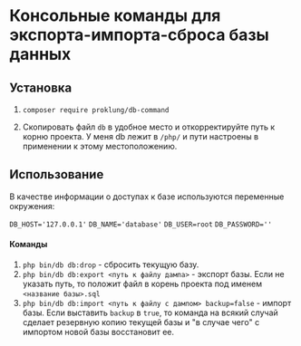# Консольные команды для экспорта-импорта-сброса базы данных

## Установка

1) `composer require proklung/db-command`

2) Скопировать файл `db` в удобное место и откорректируйте путь к корню проекта. У меня db лежит в `/php/` и пути настроены
в применении к этому местоположению.

## Использование

В качестве информации о доступах к базе используются переменные окружения:

`DB_HOST='127.0.0.1'`
`DB_NAME='database'`
`DB_USER=root`
`DB_PASSWORD=''`

#### Команды

1) `php bin/db db:drop` - сбросить текущую базу.
2) `php bin/db db:export <путь к файлу дампа>` - экспорт базы. Если не указать путь, то положит файл в корень проекта под именем
`<название базы>.sql` 
3) `php bin/db db:import <путь к файлу c дампом> backup=false` - импорт базы. Если выставить `backup` в `true`, то команда
на всякий случай сделает резервную копию текущей базы и "в случае чего" с импортом новой базы восстановит ее.
